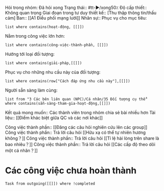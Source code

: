 Hỏi trong nhóm: Đã hỏi xong
Trạng thái:: #tt-▶️/xong50٪
Độ cấp thiết:: Không quan trọng
Giai đoạn trong tư duy thiết kế:: [Thu thập thông tin/thấu cảm]
Ban:: [[A1 Điều phối mạng lưới]]
Nhân sự::
Phục vụ cho mục tiêu:
```dataview
list where contains(hoạt-động, [[]])
```
Nằm trong công việc lớn hơn:
```dataview
list where contains(công-việc-thành-phần, [[]])
```
Hướng tới loại đối tượng:
```dataview
list where contains(giải-pháp,[[]])
```
Phục vụ cho những nhu cầu này của đối tượng:
```dataview
list where contains(row["Cách đáp ứng nhu cầu này"],[[]])
```
Người sẵn sàng làm cùng:
```dataview
list from "3 Các bên liên quan (NPC)/Cá nhân/35 Đối tượng cụ thể" where contains(sẵn-sàng-tham-gia-hoạt-động,[[]])
```

Kết quả mong muốn:: Các thành viên trong nhóm chia sẻ bài nhiều hơn
Tài liệu:: [[Điểm khác biệt giữa QC và các nơi khác]]

Công việc thành phần:: [[Đăng các câu hỏi nghiên cứu lên các group]] 
Công việc thành phần:: Trả lời câu hỏi [[Hữu xạ có thể tự nhiên hương không？]]
Công việc thành phần:: Trả lời câu hỏi [[Tỉ lệ hài lòng trên share là bao nhiêu？]]
Công việc thành phần:: Trả lời câu hỏi [[Các cấp độ theo dõi một cá nhân？]]

# Các công việc chưa hoàn thành
```dataview
Task from outgoing([[]]) where !completed
```
